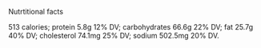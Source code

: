 Nutrtitional facts

513 calories; 
protein 5.8g 12% DV; 
carbohydrates 66.6g 22% DV; 
fat 25.7g 40% DV; 
cholesterol 74.1mg 25% DV; 
sodium 502.5mg 20% DV. 